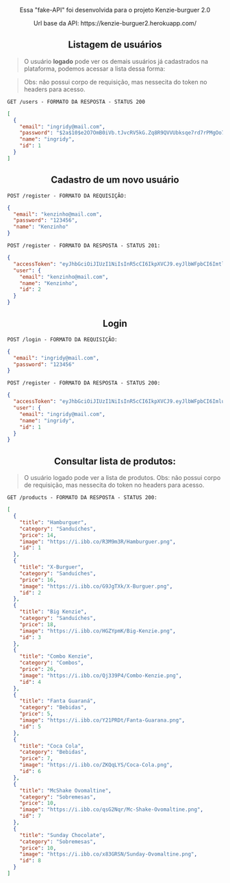 <p align="center">
    Essa "fake-API" foi desenvolvida para o projeto Kenzie-burguer 2.0
</p>

<p align="center">
   Url base da API: https://kenzie-burguer2.herokuapp.com/
</p>

<h2 align ='center'> Listagem de usuários </h2>

<blockquote>
  O usuário <b>logado</b> pode ver os demais usuários já cadastrados na plataforma, podemos acessar a lista dessa forma:
</blockquote>

<blockquote>
  Obs: não possui corpo de requisição, mas nessecita do token no headers para acesso.
</blockquote>

`GET /users - FORMATO DA RESPOSTA - STATUS 200`

```json
[
  {
    "email": "ingridy@mail.com",
    "password": "$2a$10$e2O7OmB0iVb.tJvcRV5kG.Zq8R9QVVUbksqe7rd7rPMgOo7iO5GXW",
    "name": "ingridy",
    "id": 1
  }
]
```

<h2 align ='center'> Cadastro de um novo usuário </h2>

`POST /register - FORMATO DA REQUISIÇÃO:`

```json
{
  "email": "kenzinho@mail.com",
  "password": "123456",
  "name": "Kenzinho"
}
```

`POST /register - FORMATO DA RESPOSTA - STATUS 201:`

```json
{
  "accessToken": "eyJhbGciOiJIUzI1NiIsInR5cCI6IkpXVCJ9.eyJlbWFpbCI6ImtlbnppbmhvQG1haWwuY29tIiwiaWF0IjoxNjQzMDMxNDA5LCJleHAiOjE2NDMwMzUwMDksInN1YiI6IjIifQ.KhUQUWdYJ3sNGGehJgQaLtEBqhaG1zNOsUuYtlYH1Nw",
  "user": {
    "email": "kenzinho@mail.com",
    "name": "Kenzinho",
    "id": 2
  }
}
```

<h2 align ='center'> Login </h2>

`POST /login - FORMATO DA REQUISIÇÃO:`

```json
{
  "email": "ingridy@mail.com",
  "password": "123456"
}
```

`POST /register - FORMATO DA RESPOSTA - STATUS 200:`

```json
{
  "accessToken": "eyJhbGciOiJIUzI1NiIsInR5cCI6IkpXVCJ9.eyJlbWFpbCI6ImluZ3JpZHlAbWFpbC5jb20iLCJpYXQiOjE2NDMwMzEzNjQsImV4cCI6MTY0MzAzNDk2NCwic3ViIjoiMSJ9.-ZpZEy_ZkpyDjizo8JEZF6gRIfOKMS6yWBHfdVGTSN4",
  "user": {
    "email": "ingridy@mail.com",
    "name": "ingridy",
    "id": 1
  }
}
```

<h2 align ='center'> Consultar lista de produtos: </h2>

<blockquote>
  O usuário logado pode ver a lista de produtos.
  Obs: não possui corpo de requisição, mas nessecita do token no headers para acesso.
</blockquote>

`GET /products - FORMATO DA RESPOSTA - STATUS 200:`

```json
[
  {
    "title": "Hamburguer",
    "category": "Sanduíches",
    "price": 14,
    "image": "https://i.ibb.co/R3M9m3R/Hamburguer.png",
    "id": 1
  },
  {
    "title": "X-Burguer",
    "category": "Sanduíches",
    "price": 16,
    "image": "https://i.ibb.co/G9JgTXk/X-Burguer.png",
    "id": 2
  },
  {
    "title": "Big Kenzie",
    "category": "Sanduíches",
    "price": 18,
    "image": "https://i.ibb.co/HGZYpmK/Big-Kenzie.png",
    "id": 3
  },
  {
    "title": "Combo Kenzie",
    "category": "Combos",
    "price": 26,
    "image": "https://i.ibb.co/Qj339P4/Combo-Kenzie.png",
    "id": 4
  },
  {
    "title": "Fanta Guaraná",
    "category": "Bebidas",
    "price": 5,
    "image": "https://i.ibb.co/Y21PRDt/Fanta-Guarana.png",
    "id": 5
  },
  {
    "title": "Coca Cola",
    "category": "Bebidas",
    "price": 7,
    "image": "https://i.ibb.co/ZKQqLYS/Coca-Cola.png",
    "id": 6
  },
  {
    "title": "McShake Ovomaltine",
    "category": "Sobremesas",
    "price": 10,
    "image": "https://i.ibb.co/qsG2Nqr/Mc-Shake-Ovomaltine.png",
    "id": 7
  },
  {
    "title": "Sunday Chocolate",
    "category": "Sobremesas",
    "price": 10,
    "image": "https://i.ibb.co/x83GRSN/Sunday-Ovomaltine.png",
    "id": 8
  }
]
```
